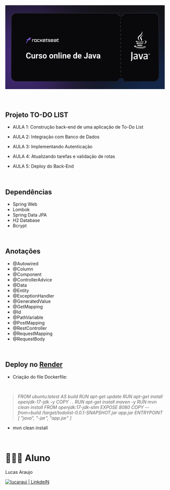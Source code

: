 <h2 align="center">
  <img width="550px" src="https://github.com/lucarauj/Curso-Java-Rocketseat/blob/main/Curso%20Java%20-%20Rocketseat.jpg">
</h2>

<br>

## Projeto TO-DO LIST

- AULA 1: Construção back-end de uma aplicação de To-Do List

- AULA 2: Integração com Banco de Dados

- AULA 3: Implementando Autenticação

- AULA 4: Atualizando tarefas e validação de rotas

- AULA 5: Deploy do Back-End

<br>

## Dependências

- Spring Web
- Lombok
- Spring Data JPA
- H2 Database
- Bcrypt

<br>

## Anotações

- @Autowired
- @Column
- @Component
- @ControllerAdvice
- @Data
- @Entity
- @ExceptionHandler
- @GeneratedValue
- @GetMapping
- @Id
- @PathVariable
- @PostMapping
- @RestController
- @RequestMapping
- @RequestBody

<br>

## Deploy no [Render](https://render.com/)

- Criação do file Dockerfile:

<br>

>*FROM ubuntu:latest AS build*
>*RUN apt-get update*
>*RUN apt-get install openjdk-17-jdk -y*
>*COPY . .*
>*RUN apt-get install maven -y*
>*RUN mvn clean install*
>*FROM openjdk:17-jdk-slim*
>*EXPOSE 8080*
>*COPY --from=build /target/todolist-0.0.1-SNAPSHOT.jar app.jar*
>*ENTRYPOINT [ "java", "-jar", "app.jar" ]*

- mvn clean install


<br>

# 👨🏼‍🎓 Aluno

Lucas Araujo

<a href="https://www.linkedin.com/in/lucarauj"><img alt="lucarauj | LinkdeIN" width="40px" src="https://user-images.githubusercontent.com/43545812/144035037-0f415fc7-9f96-4517-a370-ccc6e78a714b.png" /></a>
